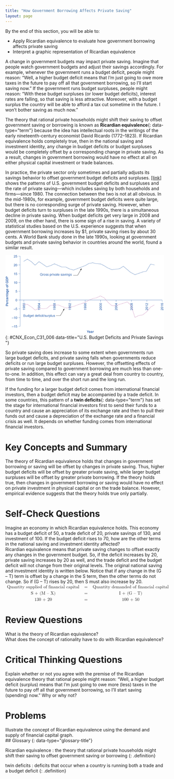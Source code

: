 ```yaml
---
title: "How Government Borrowing Affects Private Saving"
layout: page
---
```



<div data-type="abstract" markdown="1">
By the end of this section, you will be able to:

* Apply Ricardian equivalence to evaluate how government borrowing affects private saving
* Interpret a graphic representation of Ricardian equivalence

</div>

A change in government budgets may impact private saving. Imagine that people watch government budgets and adjust their savings accordingly. For example, whenever the government runs a budget deficit, people might reason: “Well, a higher budget deficit means that I’m just going to owe more taxes in the future to pay off all that government borrowing, so I’ll start saving now.” If the government runs budget surpluses, people might reason: “With these budget surpluses (or lower budget deficits), interest rates are falling, so that saving is less attractive. Moreover, with a budget surplus the country will be able to afford a tax cut sometime in the future. I won’t bother saving as much now.”

The theory that rational private households might shift their saving to offset government saving or borrowing is known as **Ricardian equivalence**{: data-type="term"} because the idea has intellectual roots in the writings of the early nineteenth-century economist David Ricardo (1772–1823). If Ricardian equivalence holds completely true, then in the national saving and investment identity, any change in budget deficits or budget surpluses would be completely offset by a corresponding change in private saving. As a result, changes in government borrowing would have no effect at all on either physical capital investment or trade balances.

In practice, the private sector only sometimes and partially adjusts its savings behavior to offset government budget deficits and surpluses. [\[link\]](#CNX_Econ_C31_006) shows the patterns of U.S. government budget deficits and surpluses and the rate of private saving—which includes saving by both households and firms—since 1980. The connection between the two is not at all obvious. In the mid-1980s, for example, government budget deficits were quite large, but there is no corresponding surge of private saving. However, when budget deficits turn to surpluses in the late 1990s, there is a simultaneous decline in private saving. When budget deficits get very large in 2008 and 2009, on the other hand, there is some sign of a rise in saving. A variety of statistical studies based on the U.S. experience suggests that when government borrowing increases by $1, private saving rises by about 30 cents. A World Bank study done in the late 1990s, looking at government budgets and private saving behavior in countries around the world, found a similar result.

 ![The graph shows that government borrowing and private investment sometimes rise and fall together. For example, between 1980 and 1984 the deficit as a percentage of GDP fell from &#x2013;5 to &#x2013;2% and the gross private savings as a percentage of GDP also fell from 22% to 20%. In 2014, the gross private savings as around 20%, and the budget deficit/surplus was closer to &#x2013;3%.](../resources/CNX_Econv1-2_C31_07.jpg "The theory of Ricardian equivalence suggests that any increase in government borrowing will be offset by additional private saving, while any decrease in government borrowing will be offset by reduced private saving. Sometimes this theory holds true, and sometimes it does not hold true at all. (Source: Bureau of Economic Analysis and Federal Reserve Economic Data)"){: #CNX_Econ_C31_006 data-title="U.S. Budget Deficits and Private Savings "}

So private saving does increase to some extent when governments run large budget deficits, and private saving falls when governments reduce deficits or run large budget surpluses. However, the offsetting effects of private saving compared to government borrowing are much less than one-to-one. In addition, this effect can vary a great deal from country to country, from time to time, and over the short run and the long run.

If the funding for a larger budget deficit comes from international financial investors, then a budget deficit may be accompanied by a trade deficit. In some countries, this pattern of a **twin deficits**{: data-type="term"} has set the stage for international financial investors first to send their funds to a country and cause an appreciation of its exchange rate and then to pull their funds out and cause a depreciation of the exchange rate and a financial crisis as well. It depends on whether funding comes from international financial investors.

# Key Concepts and Summary

The theory of Ricardian equivalence holds that changes in government borrowing or saving will be offset by changes in private saving. Thus, higher budget deficits will be offset by greater private saving, while larger budget surpluses will be offset by greater private borrowing. If the theory holds true, then changes in government borrowing or saving would have no effect on private investment in physical capital or on the trade balance. However, empirical evidence suggests that the theory holds true only partially.

# Self-Check Questions

<div data-type="exercise" class="exercise">
<div data-type="problem" class="problem" markdown="1">
Imagine an economy in which Ricardian equivalence holds. This economy has a budget deficit of 50, a trade deficit of 20, private savings of 130, and investment of 100. If the budget deficit rises to 70, how are the other terms in the national saving and investment identity affected?

</div>
<div data-type="solution" class="solution" markdown="1">
Ricardian equivalence means that private saving changes to offset exactly any changes in the government budget. So, if the deficit increases by 20, private saving increases by 20 as well, and the trade deficit and the budget deficit will not change from their original levels. The original national saving and investment identity is written below. Notice that if any change in the (G – T) term is offset by a change in the S term, then the other terms do not change. So if (G – T) rises by 20, then S must also increase by 20.

<div data-type="equation" class="equation">
<math xmlns="http://www.w3.org/1998/Math/MathML"><mtable columnspacing="2px" columnalign="right center left"><mtr><mtd><mtext>Quantity supplied of financial capital</mtext></mtd><mtd><mtext> = </mtext></mtd><mtd><mtext>Quantity demanded of financial capital</mtext></mtd></mtr><mtr><mtd><mtext>S + (M – X)</mtext></mtd><mtd><mtext> = </mtext></mtd><mtd><mtext>I + (G – T)</mtext></mtd></mtr><mtr><mtd><mtext>130 + 20</mtext></mtd><mtd><mtext> = </mtext></mtd><mtd><mtext>100 + 50</mtext></mtd></mtr></mtable></math>
</div>
</div>
</div>

# Review Questions

<div data-type="exercise" class="exercise">
<div data-type="problem" class="problem" markdown="1">
What is the theory of Ricardian equivalence?

</div>
</div>

<div data-type="exercise" class="exercise">
<div data-type="problem" class="problem" markdown="1">
What does the concept of rationality have to do with Ricardian equivalence?

</div>
</div>

# Critical Thinking Questions

<div data-type="exercise" class="exercise">
<div data-type="problem" class="problem" markdown="1">
Explain whether or not you agree with the premise of the Ricardian equivalence theory that rational people might reason: “Well, a higher budget deficit (surplus) means that I’m just going to owe more (less) taxes in the future to pay off all that government borrowing, so I’ll start saving (spending) now.” Why or why not?

</div>
</div>

# Problems

<div data-type="exercise" class="exercise">
<div data-type="problem" class="problem" markdown="1">
Illustrate the concept of Ricardian equivalence using the demand and supply of financial capital graph.

</div>
</div>

<div data-type="glossary" markdown="1">
## Glossary
{: data-type="glossary-title"}

Ricardian equivalence
: the theory that rational private households might shift their saving to offset government saving or borrowing
{: .definition}

twin deficits
: deficits that occur when a country is running both a trade and a budget deficit
{: .definition}

</div>

